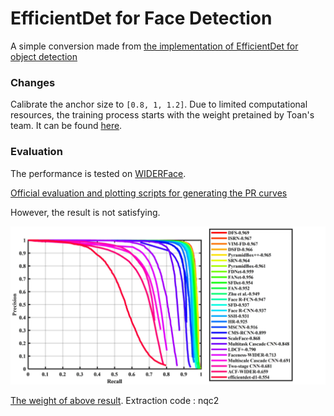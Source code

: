 # EfficientDet for Face Detection

A simple conversion made from [the implementation of EfficientDet for object detection]( https://github.com/toandaominh1997/EfficientDet.Pytorch )   

### Changes

Calibrate the anchor size to `[0.8, 1, 1.2]`. Due to limited computational resources, the training process starts with the weight pretained by Toan's team. It can be found [here](https://drive.google.com/open?id=1evKg_s2kTYG-AUeVvlq9cliEEHlJ9TQQ).

### Evaluation

The performance is tested on [WIDERFace]( http://mmlab.ie.cuhk.edu.hk/projects/WIDERFace/WiderFace_Results.html ).

[Official evaluation and plotting scripts for generating the PR curves]( http://mmlab.ie.cuhk.edu.hk/projects/WIDERFace/support/eval_script/eval_tools.zip )

However, the result is not satisfying.


<p align="center">
<img src="docs/eval.jpg">
</p>

[The weight of above result](https://pan.baidu.com/s/1FVH6jPZSQUSRNFoTZV5t-A). Extraction code : nqc2